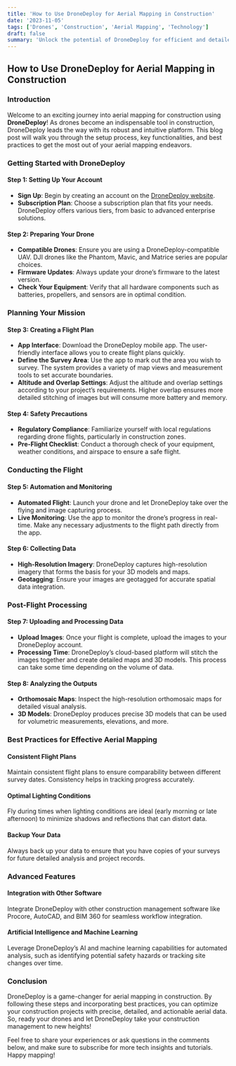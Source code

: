 ```yaml
---
title: 'How to Use DroneDeploy for Aerial Mapping in Construction'
date: '2023-11-05'
tags: ['Drones', 'Construction', 'Aerial Mapping', 'Technology']
draft: false
summary: 'Unlock the potential of DroneDeploy for efficient and detailed aerial mapping in construction projects.'
---
```


## How to Use DroneDeploy for Aerial Mapping in Construction

### Introduction
Welcome to an exciting journey into aerial mapping for construction using **DroneDeploy**! As drones become an indispensable tool in construction, DroneDeploy leads the way with its robust and intuitive platform. This blog post will walk you through the setup process, key functionalities, and best practices to get the most out of your aerial mapping endeavors.

### Getting Started with DroneDeploy

#### Step 1: Setting Up Your Account
- **Sign Up**: Begin by creating an account on the [DroneDeploy website](https://www.dronedeploy.com).
- **Subscription Plan**: Choose a subscription plan that fits your needs. DroneDeploy offers various tiers, from basic to advanced enterprise solutions.

#### Step 2: Preparing Your Drone
- **Compatible Drones**: Ensure you are using a DroneDeploy-compatible UAV. DJI drones like the Phantom, Mavic, and Matrice series are popular choices.
- **Firmware Updates**: Always update your drone’s firmware to the latest version.
- **Check Your Equipment**: Verify that all hardware components such as batteries, propellers, and sensors are in optimal condition.

### Planning Your Mission

#### Step 3: Creating a Flight Plan
- **App Interface**: Download the DroneDeploy mobile app. The user-friendly interface allows you to create flight plans quickly.
- **Define the Survey Area**: Use the app to mark out the area you wish to survey. The system provides a variety of map views and measurement tools to set accurate boundaries.
- **Altitude and Overlap Settings**: Adjust the altitude and overlap settings according to your project’s requirements. Higher overlap ensures more detailed stitching of images but will consume more battery and memory.

#### Step 4: Safety Precautions
- **Regulatory Compliance**: Familiarize yourself with local regulations regarding drone flights, particularly in construction zones.
- **Pre-Flight Checklist**: Conduct a thorough check of your equipment, weather conditions, and airspace to ensure a safe flight.

### Conducting the Flight

#### Step 5: Automation and Monitoring
- **Automated Flight**: Launch your drone and let DroneDeploy take over the flying and image capturing process.
- **Live Monitoring**: Use the app to monitor the drone’s progress in real-time. Make any necessary adjustments to the flight path directly from the app.

#### Step 6: Collecting Data
- **High-Resolution Imagery**: DroneDeploy captures high-resolution imagery that forms the basis for your 3D models and maps.
- **Geotagging**: Ensure your images are geotagged for accurate spatial data integration.

### Post-Flight Processing

#### Step 7: Uploading and Processing Data
- **Upload Images**: Once your flight is complete, upload the images to your DroneDeploy account.
- **Processing Time**: DroneDeploy’s cloud-based platform will stitch the images together and create detailed maps and 3D models. This process can take some time depending on the volume of data.

#### Step 8: Analyzing the Outputs
- **Orthomosaic Maps**: Inspect the high-resolution orthomosaic maps for detailed visual analysis.
- **3D Models**: DroneDeploy produces precise 3D models that can be used for volumetric measurements, elevations, and more.

### Best Practices for Effective Aerial Mapping

#### Consistent Flight Plans
Maintain consistent flight plans to ensure comparability between different survey dates. Consistency helps in tracking progress accurately.

#### Optimal Lighting Conditions
Fly during times when lighting conditions are ideal (early morning or late afternoon) to minimize shadows and reflections that can distort data.

#### Backup Your Data
Always back up your data to ensure that you have copies of your surveys for future detailed analysis and project records.

### Advanced Features

#### Integration with Other Software
Integrate DroneDeploy with other construction management software like Procore, AutoCAD, and BIM 360 for seamless workflow integration.

#### Artificial Intelligence and Machine Learning
Leverage DroneDeploy’s AI and machine learning capabilities for automated analysis, such as identifying potential safety hazards or tracking site changes over time.

### Conclusion
DroneDeploy is a game-changer for aerial mapping in construction. By following these steps and incorporating best practices, you can optimize your construction projects with precise, detailed, and actionable aerial data. So, ready your drones and let DroneDeploy take your construction management to new heights!

Feel free to share your experiences or ask questions in the comments below, and make sure to subscribe for more tech insights and tutorials. Happy mapping!